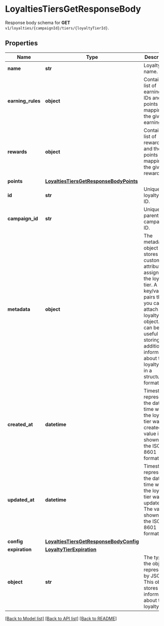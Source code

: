 # LoyaltiesTiersGetResponseBody

Response body schema for **GET** `v1/loyalties/{campaignId}/tiers/{loyaltyTierId}`.

## Properties
Name | Type | Description | Notes
------------ | ------------- | ------------- | -------------
**name** | **str** | Loyalty Tier name. | [optional] 
**earning_rules** | **object** | Contains a list of earning rule IDs and their points mapping for the given earning rule. | [optional] 
**rewards** | **object** | Contains a list of reward IDs and their points mapping for the given reward. | [optional] 
**points** | [**LoyaltiesTiersGetResponseBodyPoints**](LoyaltiesTiersGetResponseBodyPoints.md) |  | [optional] 
**id** | **str** | Unique loyalty tier ID. | [optional] 
**campaign_id** | **str** | Unique parent campaign ID. | [optional] 
**metadata** | **object** | The metadata object stores all custom attributes assigned to the loyalty tier. A set of key/value pairs that you can attach to a loyalty tier object. It can be useful for storing additional information about the loyalty tier in a structured format. | [optional] 
**created_at** | **datetime** | Timestamp representing the date and time when the loyalty tier was created. The value is shown in the ISO 8601 format. | [optional] 
**updated_at** | **datetime** | Timestamp representing the date and time when the loyalty tier was updated. The value is shown in the ISO 8601 format. | [optional] 
**config** | [**LoyaltiesTiersGetResponseBodyConfig**](LoyaltiesTiersGetResponseBodyConfig.md) |  | [optional] 
**expiration** | [**LoyaltyTierExpiration**](LoyaltyTierExpiration.md) |  | [optional] 
**object** | **str** | The type of the object represented by JSON. This object stores information about the loyalty. | [optional] [default to 'loyalty_tier']

[[Back to Model list]](../README.md#documentation-for-models) [[Back to API list]](../README.md#documentation-for-api-endpoints) [[Back to README]](../README.md)


